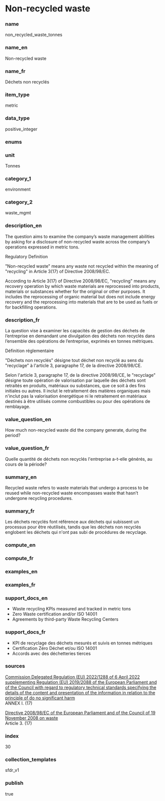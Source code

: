 # Non-recycled waste

### name

non_recycled_waste_tonnes

### name_en

Non-recycled waste

### name_fr

Déchets non recyclés

### item_type

metric

### data_type

positive_integer

### enums



### unit

Tonnes

### category_1

environment

### category_2

waste_mgmt

### description_en


The question aims to examine the company’s waste management abilities by asking for a disclosure of
non-recycled waste across the company’s operations expressed in metric tons.

Regulatory Definition

"Non-recycled waste" means any waste not recycled within the meaning of "recycling" in Article
3(17) of Directive 2008/98/EC.

According to Article 3(17) of Directive 2008/98/EC, "recycling" means any recovery operation by
which waste materials are reprocessed into products, materials or substances whether for the
original or other purposes. It includes the reprocessing of organic material but does not include
energy recovery and the reprocessing into materials that are to be used as fuels or for backfilling
operations.


### description_fr

La question vise à examiner les capacités de gestion des déchets de l’entreprise en demandant une
divulgation des déchets non recyclés dans l’ensemble des opérations de l’entreprise, exprimés en
tonnes métriques.

Définition réglementaire

"Déchets non recyclés" désigne tout déchet non recyclé au sens du "recyclage" à l'article 3,
paragraphe 17, de la directive 2008/98/CE.

Selon l'article 3, paragraphe 17, de la directive 2008/98/CE, le "recyclage" désigne toute opération
de valorisation par laquelle des déchets sont retraités en produits, matériaux ou substances, que
ce soit à des fins initiales ou autres. Il inclut le retraitement des matières organiques mais
n'inclut pas la valorisation énergétique ni le retraitement en matériaux destinés à être utilisés
comme combustibles ou pour des opérations de remblayage.


### value_question_en

How much non-recycled waste did the company generate, during the period?

### value_question_fr

Quelle quantité de déchets non recyclés l'entreprise a-t-elle générés,
au cours de la période?

### summary_en

Recycled waste refers to waste materials that undergo a process to be reused while non-recycled
waste encompasses waste that hasn’t undergone recycling procedures. 

### summary_fr

Les déchets recyclés font référence aux déchets qui subissent un processus pour être réutilisés,
tandis que les déchets non recyclés englobent les déchets qui n'ont pas subi de procédures de
recyclage.

### compute_en



### compute_fr



### examples_en


### examples_fr



### support_docs_en

- Waste recycling KPIs measured and tracked in metric tons
- Zero Waste certification and/or ISO 14001
- Agreements by third-party Waste Recycling Centers


### support_docs_fr

- KPI de recyclage des déchets mesurés et suivis en tonnes métriques
- Certification Zéro Déchet et/ou ISO 14001
- Accords avec des déchetteries tierces

### sources

[Commission Delegated Regulation (EU) 2022/1288 of 6 April 2022 supplementing Regulation (EU)
2019/2088 of the European Parliament and of the Council with regard to regulatory technical
standards specifying the details of the content and presentation of the information in relation
to the principle of do no significant harm](https://eur-lex.europa.eu/legal-content/EN/TXT/?uri=CELEX%3A02022R1288-20220725)  
ANNEX I. (17)  

[Directive 2008/98/EC of the European Parliament and of the Council of 19 November 2008 on waste](https://eur-lex.europa.eu/legal-content/EN/TXT/?uri=CELEX%3A02008L0098-20180705)  
Article 3. (17)

            
### index

30

### collection_templates

sfdr_v1

### publish

true
